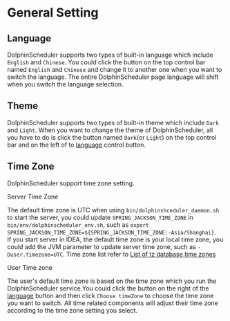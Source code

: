 # General Setting

## Language

DolphinScheduler supports two types of built-in language which include `English` and `Chinese`. You could click the button
on the top control bar named `English` and `Chinese` and change it to another one when you want to switch the language.
The entire DolphinScheduler page language will shift when you switch the language selection.

## Theme

DolphinScheduler supports two types of built-in theme which include `Dark` and `Light`. When you want to change the theme
of DolphinScheduler, all you have to do is click the button named `Dark`(or `Light`) on the top control bar and on the left
of to [language](#language) control button.

## Time Zone

DolphinScheduler support time zone setting.

Server Time Zone

The default time zone is UTC when using `bin/dolphinshceduler_daemon.sh` to start the server, you could update `SPRING_JACKSON_TIME_ZONE` in `bin/env/dolphinscheduler_env.sh`, such as `export SPRING_JACKSON_TIME_ZONE=${SPRING_JACKSON_TIME_ZONE:-Asia/Shanghai}`.<br>
If you start server in IDEA, the default time zone is your local time zone, you could add the JVM parameter to update server time zone, such as `-Duser.timezone=UTC`. Time zone list refer to [List of tz database time zones](https://en.wikipedia.org/wiki/List_of_tz_database_time_zones)

User Time zone

The user's default time zone is based on the time zone which you run the DolphinScheduler service.You could
click the button on the right of the [language](#language) button and then click `Choose timeZone` to choose the time zone
you want to switch. All time related components will adjust their time zone according to the time zone setting you select.
